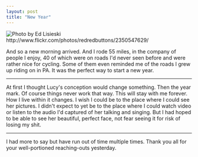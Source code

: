 ```yaml
---
layout: post
title: "New Year"
---
```


<img src="http://farm3.static.flickr.com/2026/2350547629_5c87aa4065.jpg" title="Photo by Ed Lisieski http://www.flickr.com/photos/redredbuttons/2350547629/">

And so a new morning arrived. And I rode 55 miles, in the company of people I enjoy, 40 of which were on roads I'd never seen before and were rather nice for cycling. Some of them even reminded me of the roads I grew up riding on in PA. It was the perfect way to start a new year.

---

At first I thought Lucy's conception would change something. Then the year mark. Of course things never work that way. This will stay with me forever. How I live within it changes. I wish I could be to the place where I could see her pictures. I didn't expect to yet be to the place where I could watch video or listen to the audio I'd captured of her talking and singing. But I had hoped to be able to see her beautiful, perfect face, not fear seeing it for risk of losing my shit.

---

I had more to say but have run out of time multiple times. Thank you all for your well-portioned reaching-outs yesterday.
